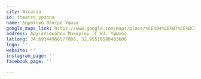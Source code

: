 ```yaml
---
city: Nicosia
id: theatro_ypsona
name: Δημοτικό Θέατρο Ύψωνα
google_maps_link: https://www.google.com/maps/place/%CE%94%CE%B7%CE%BC%CE%BF%CF%84%CE%B9%CE%BA%CF%8C+%CE%98%CE%AD%CE%B1%CF%84%CF%81%CE%BF+%CE%8E%CF%88%CF%89%CE%BD%CE%B1/@34.6912512,32.952975,17z/data=!3m1!4b1!4m5!3m4!1s0x14e731ccd67fcb41:0x56c15c90cd4662c2!8m2!3d34.6912517!4d32.9551659
address: Αρχιεπισκόπου Μακαρίου ΄Γ 83, Ύψωνας
latlong: 34.69144966577086, 32.95519588433606
logo: ''
website: ''
instagram_page: ''
facebook_page: ''

---
```

